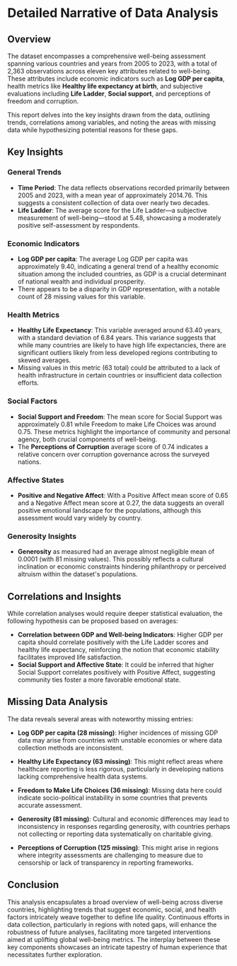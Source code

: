 # Detailed Narrative of Data Analysis

## Overview
The dataset encompasses a comprehensive well-being assessment spanning various countries and years from 2005 to 2023, with a total of 2,363 observations across eleven key attributes related to well-being. These attributes include economic indicators such as **Log GDP per capita**, health metrics like **Healthy life expectancy at birth**, and subjective evaluations including **Life Ladder**, **Social support**, and perceptions of freedom and corruption. 

This report delves into the key insights drawn from the data, outlining trends, correlations among variables, and noting the areas with missing data while hypothesizing potential reasons for these gaps.

## Key Insights

### General Trends
- **Time Period**: The data reflects observations recorded primarily between 2005 and 2023, with a mean year of approximately 2014.76. This suggests a consistent collection of data over nearly two decades.
- **Life Ladder**: The average score for the Life Ladder—a subjective measurement of well-being—stood at 5.48, showcasing a moderately positive self-assessment by respondents.

### Economic Indicators
- **Log GDP per capita**: The average Log GDP per capita was approximately 9.40, indicating a general trend of a healthy economic situation among the included countries, as GDP is a crucial determinant of national wealth and individual prosperity.
- There appears to be a disparity in GDP representation, with a notable count of 28 missing values for this variable.

### Health Metrics
- **Healthy Life Expectancy**: This variable averaged around 63.40 years, with a standard deviation of 6.84 years. This variance suggests that while many countries are likely to have high life expectancies, there are significant outliers likely from less developed regions contributing to skewed averages.
- Missing values in this metric (63 total) could be attributed to a lack of health infrastructure in certain countries or insufficient data collection efforts.

### Social Factors
- **Social Support and Freedom**: The mean score for Social Support was approximately 0.81 while Freedom to make Life Choices was around 0.75. These metrics highlight the importance of community and personal agency, both crucial components of well-being.
- The **Perceptions of Corruption** average score of 0.74 indicates a relative concern over corruption governance across the surveyed nations.

### Affective States
- **Positive and Negative Affect**: With a Positive Affect mean score of 0.65 and a Negative Affect mean score at 0.27, the data suggests an overall positive emotional landscape for the populations, although this assessment would vary widely by country.
  
### Generosity Insights
- **Generosity** as measured had an average almost negligible mean of 0.0001 (with 81 missing values). This possibly reflects a cultural inclination or economic constraints hindering philanthropy or perceived altruism within the dataset's populations.

## Correlations and Insights
While correlation analyses would require deeper statistical evaluation, the following hypothesis can be proposed based on averages:
- **Correlation between GDP and Well-being Indicators**: Higher GDP per capita should correlate positively with the Life Ladder scores and healthy life expectancy, reinforcing the notion that economic stability facilitates improved life satisfaction.
- **Social Support and Affective State**: It could be inferred that higher Social Support correlates positively with Positive Affect, suggesting community ties foster a more favorable emotional state.

## Missing Data Analysis
The data reveals several areas with noteworthy missing entries:

- **Log GDP per capita (28 missing)**: Higher incidences of missing GDP data may arise from countries with unstable economies or where data collection methods are inconsistent.
  
- **Healthy Life Expectancy (63 missing)**: This might reflect areas where healthcare reporting is less rigorous, particularly in developing nations lacking comprehensive health data systems.

- **Freedom to Make Life Choices (36 missing)**: Missing data here could indicate socio-political instability in some countries that prevents accurate assessment.

- **Generosity (81 missing)**: Cultural and economic differences may lead to inconsistency in responses regarding generosity, with countries perhaps not collecting or reporting data systematically on charitable giving.

- **Perceptions of Corruption (125 missing)**: This might arise in regions where integrity assessments are challenging to measure due to censorship or lack of transparency in reporting frameworks.

## Conclusion
This analysis encapsulates a broad overview of well-being across diverse countries, highlighting trends that suggest economic, social, and health factors intricately weave together to define life quality. Continuous efforts in data collection, particularly in regions with noted gaps, will enhance the robustness of future analyses, facilitating more targeted interventions aimed at uplifting global well-being metrics. The interplay between these key components showcases an intricate tapestry of human experience that necessitates further exploration.